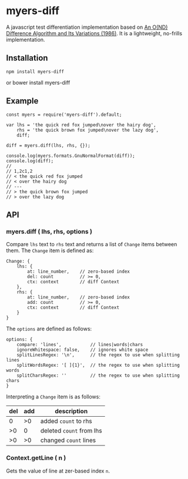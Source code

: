 # myers-diff

A javascript test differentiation implementation based on [An O(ND) Difference Algorithm and Its Variations (1986)](www.xmailserver.org/diff2.pdf).  It is a lightweight, no-frills implementation.

## Installation
    npm install myers-diff
or
    bower install myers-diff

## Example
    const myers = require('myers-diff').default;

    var lhs = 'the quick red fox jumped\nover the hairy dog',
        rhs = 'the quick brown fox jumped\nover the lazy dog',
        diff;

    diff = myers.diff(lhs, rhs, {});

    console.log(myers.formats.GnuNormalFormat(diff));
    console.log(diff);
    //
    // 1,2c1,2
    // < the quick red fox jumped
    // < over the hairy dog
    // ---
    // > the quick brown fox jumped
    // > over the lazy dog

## API

### myers.diff ( lhs, rhs, options )

Compare `lhs` text to `rhs` text and returns a list of `Change` items between them.  The `Change` item is defined as:

    Change: {
        lhs: {
            at: line_number,    // zero-based index
            del: count          // >= 0,
            ctx: context        // diff Context
        },
        rhs: {
            at: line_number,    // zero-based index
            add: count          // >= 0,
            ctx: context        // diff Context
        }
    }

The `options` are defined as follows:

    options: {
        compare: 'lines',           // lines|words|chars
        ignoreWhitespace: false,    // ignores white space
        splitLinesRegex: '\n',      // the regex to use when splitting lines
        splitWordsRegex: '[ ]{1}',  // the regex to use when splitting words
        splitCharsRegex: ''         // the regex to use when splitting chars
    }

Interpreting a `Change` item is as follows:

|del|add|description|
|-----|-----|----|
|0|>0|added `count` to rhs|
|>0|0|deleted `count` from lhs|
|>0|>0|changed `count` lines|

### Context.getLine ( n )

Gets the value of line at zer-based index `n`.
